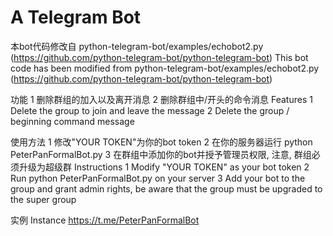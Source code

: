 # A Telegram Bot
本bot代码修改自 python-telegram-bot/examples/echobot2.py (https://github.com/python-telegram-bot/python-telegram-bot)
This bot code has been modified from python-telegram-bot/examples/echobot2.py (https://github.com/python-telegram-bot/python-telegram-bot)

功能
1 删除群组的加入以及离开消息
2 删除群组中/开头的命令消息
Features
1 Delete the group to join and leave the message
2 Delete the group / beginning command message

使用方法
1 修改"YOUR TOKEN"为你的bot token
2 在你的服务器运行 python PeterPanFormalBot.py
3 在群组中添加你的bot并授予管理员权限, 注意, 群组必须升级为超级群
Instructions
1 Modify "YOUR TOKEN" as your bot token
2 Run python PeterPanFormalBot.py on your server
3 Add your bot to the group and grant admin rights, be aware that the group must be upgraded to the super group

实例
Instance
https://t.me/PeterPanFormalBot
